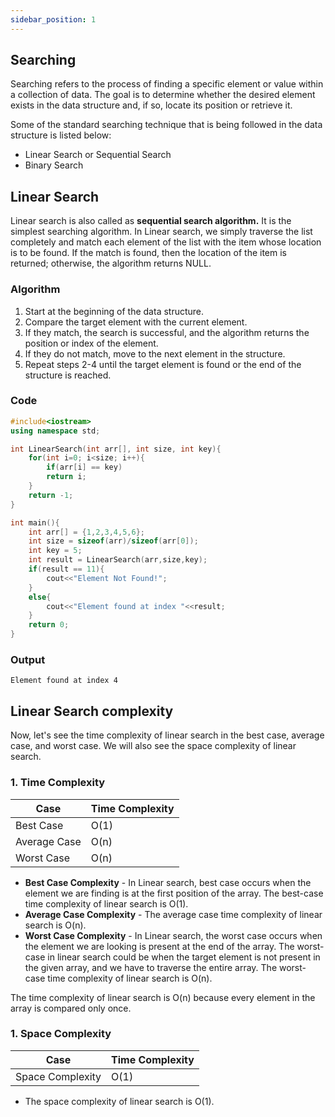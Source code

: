 ```yaml
---
sidebar_position: 1
---
```


## Searching
Searching refers to the process of finding a specific element or value within a collection of data. The goal is to determine whether the desired element exists in the data structure and, if so, locate its position or retrieve it.

Some of the standard searching technique that is being followed in the data structure is listed below:
- Linear Search or Sequential Search
- Binary Search

## Linear Search
Linear search is also called as **sequential search algorithm.** It is the simplest searching algorithm. In Linear search, we simply traverse the list completely and match each element of the list with the item whose location is to be found. If the match is found, then the location of the item is returned; otherwise, the algorithm returns NULL.

### Algorithm
1. Start at the beginning of the data structure.
2. Compare the target element with the current element.
3. If they match, the search is successful, and the algorithm returns the position or index of the element.
4. If they do not match, move to the next element in the structure.
5. Repeat steps 2-4 until the target element is found or the end of the structure is reached.

### Code
```cpp title=c++
#include<iostream>
using namespace std;

int LinearSearch(int arr[], int size, int key){
    for(int i=0; i<size; i++){
        if(arr[i] == key)
        return i;
    }
    return -1;
}

int main(){
    int arr[] = {1,2,3,4,5,6};
    int size = sizeof(arr)/sizeof(arr[0]);
    int key = 5;
    int result = LinearSearch(arr,size,key);
    if(result == 11){
        cout<<"Element Not Found!";
    }
    else{
        cout<<"Element found at index "<<result;
    }
    return 0;
}
```
### Output
```
Element found at index 4
```

## Linear Search complexity

Now, let's see the time complexity of linear search in the best case, average case, and worst case. We will also see the space complexity of linear search.

### 1. Time Complexity

| Case        | Time Complexity |
|-------------|-----------------|
| Best Case   | O(1)            |
| Average Case| O(n)            |
| Worst Case  | O(n)            |

- **Best Case Complexity** - In Linear search, best case occurs when the element we are finding is at the first position of the array. The best-case time complexity of linear search is O(1).
- **Average Case Complexity** - The average case time complexity of linear search is O(n).
- **Worst Case Complexity** - In Linear search, the worst case occurs when the element we are looking is present at the end of the array. The worst-case in linear search could be when the target element is not present in the given array, and we have to traverse the entire array. The worst-case time complexity of linear search is O(n).
  
The time complexity of linear search is O(n) because every element in the array is compared only once.

### 1. Space Complexity
| Case               | Time Complexity |
|--------------------|-----------------|
| Space Complexity   |        O(1)     |

- The space complexity of linear search is O(1).

